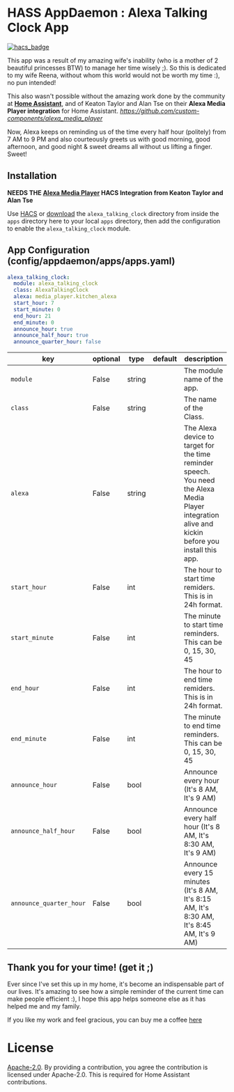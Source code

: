 # HASS AppDaemon : Alexa Talking Clock App

[![hacs_badge](https://img.shields.io/badge/HACS-Custom-orange.svg)](https://github.com/custom-components/hacs)

This app was a result of my amazing wife's inability (who is a mother of 2 beautiful princesses BTW) to manage her time wisely ;). So this is dedicated to my wife Reena, without whom this world would not be worth my time :), no pun intended! 

This also wasn't possible without the amazing work done by the community at **[Home Assistant](https://www.home-assistant.io/)**, and of Keaton Taylor and Alan Tse on their **Alexa Media Player integration** for Home Assistant. *https://github.com/custom-components/alexa_media_player*

Now, Alexa keeps on reminding us of the time every half hour (politely) from 7 AM to 9 PM and also courteously greets us with good morning, good afternoon, and good night & sweet dreams all without us lifting a finger. Sweet!

## Installation
**NEEDS THE [Alexa Media Player](https://github.com/custom-components/alexa_media_player) HACS Integration from Keaton Taylor and Alan Tse**

Use [HACS](https://github.com/custom-components/hacs) or [download](https://github.com/UbhiTS/HASS-AlexaTalkingClock/tree/master/apps/alexa_talking_clock) the `alexa_talking_clock` directory from inside the `apps` directory here to your local `apps` directory, then add the configuration to enable the `alexa_talking_clock` module.

## App Configuration (config/appdaemon/apps/apps.yaml)

```yaml
alexa_talking_clock:
  module: alexa_talking_clock
  class: AlexaTalkingClock
  alexa: media_player.kitchen_alexa
  start_hour: 7
  start_minute: 0
  end_hour: 21
  end_minute: 0
  announce_hour: true
  announce_half_hour: true
  announce_quarter_hour: false
```

key | optional | type | default | description
-- | -- | -- | -- | --
`module` | False | string | | The module name of the app.
`class` | False | string | | The name of the Class.
`alexa` | False | string | | The Alexa device to target for the time reminder speech. You need the Alexa Media Player integration alive and kickin before you install this app.
`start_hour` | False | int | | The hour to start time remiders. This is in 24h format.
`start_minute` | False | int | | The minute to start time reminders. This can be 0, 15, 30, 45
`end_hour` | False | int | | The hour to end time remiders. This is in 24h format.
`end_minute` | False | int | | The minute to end time reminders. This can be 0, 15, 30, 45
`announce_hour` | False | bool | | Announce every hour (It's 8 AM, It's 9 AM)
`announce_half_hour` | False | bool | | Announce every half hour (It's 8 AM, It's 8:30 AM, It's 9 AM)
`announce_quarter_hour` | False | bool | | Announce every 15 minutes (It's 8 AM, It's 8:15 AM, It's 8:30 AM, It's 8:45 AM, It's 9 AM)

## Thank you for your time! (get it ;)
Ever since I've set this up in my home, it's become an indispensable part of our lives. It's amazing to see how a simple reminder of the current time can make people efficient :), I hope this app helps someone else as it has helped me and my family. 

If you like my work and feel gracious, you can buy me a coffee [here](https://www.buymeacoffee.com/ubhits)

# License
[Apache-2.0](LICENSE). By providing a contribution, you agree the contribution is licensed under Apache-2.0. This is required for Home Assistant contributions.
